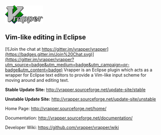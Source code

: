 ![vrapper](https://github.com/vrapper/vrapper/raw/master/website/img/vrapper_logo.png)

Vim-like editing in Eclipse
---------------------------

[![Join the chat at https://gitter.im/vrapper/vrapper](https://badges.gitter.im/Join%20Chat.svg)](https://gitter.im/vrapper/vrapper?utm_source=badge&utm_medium=badge&utm_campaign=pr-badge&utm_content=badge)
Vrapper is an Eclipse plugin which acts as a wrapper for Eclipse text editors to provide a Vim-like input scheme for moving around and editing text.

**Stable Update Site:** http://vrapper.sourceforge.net/update-site/stable

**Unstable Update Site:** http://vrapper.sourceforge.net/update-site/unstable


Home Page: http://vrapper.sourceforge.net/home/

Documentation: http://vrapper.sourceforge.net/documentation/

Developer Wiki: https://github.com/vrapper/vrapper/wiki
